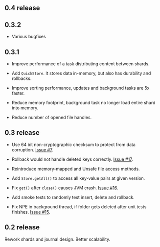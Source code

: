 0.4 release
----------------

0.3.2
---------------

- Various bugfixes

0.3.1
----------------

- Improve performance of a task distributing content between shards.

- Add `QuickStore`. It stores data in-memory, but also has durability and rollbacks.

- Improve sorting performance, updates and background tasks are 5x faster. 

- Reduce memory footprint, background task no longer load entire shard into memory.

- Reduce number of opened file handles. 

0.3 release 
-------------

- Use 64 bit non-cryptographic checksum to protect from data corruption. [Issue #7](https://github.com/input-output-hk/iodb/issues/7).

- Rollback would not handle deleted keys correctly. [Issue #17](https://github.com/input-output-hk/iodb/issues/17).

- Reintroduce memory-mapped and Unsafe file access methods.

- Add `Store.getAll()` to access all key-value pairs at given version. 

- Fix `get()` after `close()` causes JVM crash. [Issue #16](https://github.com/input-output-hk/iodb/issues/16).

- Add smoke tests to randomly test insert, delete and rollback.

- Fix NPE in background thread, if folder gets deleted after unit tests finishes. [Issue #15](https://github.com/input-output-hk/iodb/issues/15).


0.2 release
---------------

Rework shards and journal design. Better scalability.